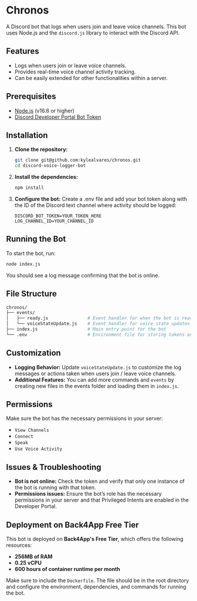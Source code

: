 # Chronos

A Discord bot that logs when users join and leave voice channels. This bot uses Node.js and the `discord.js` library to interact with the Discord API.

## Features
- Logs when users join or leave voice channels.
- Provides real-time voice channel activity tracking.
- Can be easily extended for other functionalities within a server.

## Prerequisites
- [Node.js](https://nodejs.org/) (v16.6 or higher)
- [Discord Developer Portal Bot Token](https://discord.com/developers/applications)

## Installation

1. **Clone the repository:**
   ```bash
   git clone git@github.com:kylealvares/chronos.git
   cd discord-voice-logger-bot
   ```
1. **Install the dependencies:**
    ```bash
    npm install
    ```
1. **Configure the bot:**
Create a .env file and add your bot token along with the ID of the Discord text channel where activity should be logged:
    ```
    DISCORD_BOT_TOKEN=YOUR_TOKEN_HERE
    LOG_CHANNEL_ID=YOUR_CHANNEL_ID
    ```

## Running the Bot

To start the bot, run:
```sh
node index.js
```
You should see a log message confirming that the bot is online.

## File Structure
```sh
chronos/
├── events/
│   ├── ready.js               # Event handler for when the bot is ready
│   └── voiceStateUpdate.js    # Event handler for voice state updates
├── index.js                   # Main entry point for the bot
└── .env                       # Environment file for storing tokens and configuration
```

## Customization

- **Logging Behavior:** Update `voiceStateUpdate.js` to customize the log messages or actions taken when users join / leave voice channels.
- **Additional Features:** You can add more commands and `events` by creating new files in the events folder and loading them in `index.js`.

## Permissions

Make sure the bot has the necessary permissions in your server:

- `View Channels`
- `Connect`
- `Speak`
- `Use Voice Activity`

## Issues & Troubleshooting

- **Bot is not online:** Check the token and verify that only one instance of the bot is running with that token.
- **Permissions issues:** Ensure the bot’s role has the necessary permissions in your server and that Privileged Intents are enabled in the Developer Portal.

## Deployment on Back4App Free Tier

This bot is deployed on **Back4App's Free Tier**, which offers the following resources:

- **256MB of RAM**
- **0.25 vCPU**
- **600 hours of container runtime per month**

Make sure to include the `Dockerfile`. The file should be in the root directory and configure the environment, dependencies, and commands for running the bot.